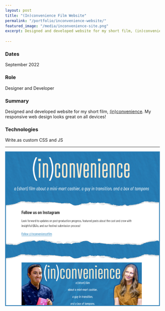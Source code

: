 ```yaml
---
layout: post
title: "(In)convenience Film Website"
permalink: "/portfolio/inconvenience-website/"
featured_image: "/media/inconvenience-site.png"
excerpt: Designed and developed website for my short film, (in)convenience

---
```

### Dates

September 2022

### Role

Designer and Developer

### Summary

Designed and developed website for my short film, [(in)convenience](https://inconvenience.alexicography.com/). My responsive web design looks great on all devices!

### Technologies

Write.as custom CSS and JS

***

![](/media/inconvenience-site.png)
